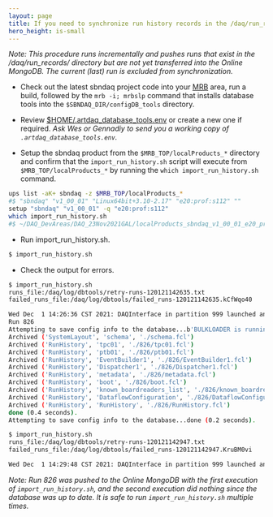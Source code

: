 ```yaml
---
layout: page
title: If you need to synchronize run history records in the /daq/run_records/ directory with the Online MongoDB instance, you may follow the procedure, as described below.
hero_height: is-small
---
```


_Note: This procedure runs incrementally and pushes runs that exist in the /daq/run_records/ directory but are not yet transferred into the Online MongoDB. The current (last) run is excluded from synchronization._

* Check out the latest sbndaq project code into your [MRB](https://sbnsoftware.github.io/sbn_online_wiki/Installation) area, run a build, followed by the ```mrb -i; mrbslp``` command that installs database tools into the ```$SBNDAQ_DIR/configDB_tools``` directory.

* Review [$HOME/.artdaq_database_tools.env](https://github.com/SBNSoftware/sbndaq/blob/feature/dbtools/configDB_tools/config/artdaq_database_tools.env.example) or create a new one if required. _Ask Wes or Gennadiy to send you a working copy of ```.artdaq_database_tools.env```._
 

* Setup the sbndaq product from the ```$MRB_TOP/localProducts_*``` directory and confirm that the ```import_run_history.sh``` script will execute from ```$MRB_TOP/localProducts_*```  by running the ```which import_run_history.sh``` command.

```bash
ups list -aK+ sbndaq -z $MRB_TOP/localProducts_*
#$ "sbndaq" "v1_00_01" "Linux64bit+3.10-2.17" "e20:prof:s112" ""
setup "sbndaq" "v1_00_01" -q "e20:prof:s112"
which import_run_history.sh
#$ ~/DAQ_DevAreas/DAQ_23Nov2021GAL/localProducts_sbndaq_v1_00_01_e20_prof_s112/sbndaq/v1_00_01/configDB_tools/import_run_history.sh
```

* Run import_run_history.sh.

```bash
$ import_run_history.sh
```

* Check the output for errors.

```bash
$ import_run_history.sh
runs_file:/daq/log/dbtools/retry-runs-120121142635.txt
failed_runs_file:/daq/log/dbtools/failed_runs-120121142635.kCfWqo40

Wed Dec  1 14:26:36 CST 2021: DAQInterface in partition 999 launched and now in "stopped" state, listening on port 6659
Run 826
Attempting to save config info to the database...b'BULKLOADER is running on sbnd-gateway02 and ARTDAQ_DATABASE_URI=mongodb://sbnd-db01.fnal.gov:28058,sbnd-db02.fnal.gov:28058,mongodb-p02.fnal.gov:27018/sbnd_db_archive?replicaSet=sbnddaqprd\nLoaded 10 files with 8 threads in 162 msecs.\nAvarage file load time is 129 msecs.'
Archived ('SystemLayout', 'schema', './schema.fcl')
Archived ('RunHistory', 'tpc01', './826/tpc01.fcl')
Archived ('RunHistory', 'ptb01', './826/ptb01.fcl')
Archived ('RunHistory', 'EventBuilder1', './826/EventBuilder1.fcl')
Archived ('RunHistory', 'Dispatcher1', './826/Dispatcher1.fcl')
Archived ('RunHistory', 'metadata', './826/metadata.fcl')
Archived ('RunHistory', 'boot', './826/boot.fcl')
Archived ('RunHistory', 'known_boardreaders_list', './826/known_boardreaders_list.fcl')
Archived ('RunHistory', 'DataflowConfiguration', './826/DataflowConfiguration.fcl')
Archived ('RunHistory', 'RunHistory', './826/RunHistory.fcl')
done (0.4 seconds).
Attempting to save config info to the database...done (0.2 seconds).
```

```bash
$ import_run_history.sh
runs_file:/daq/log/dbtools/retry-runs-120121142947.txt
failed_runs_file:/daq/log/dbtools/failed_runs-120121142947.KruBM0vi

Wed Dec  1 14:29:48 CST 2021: DAQInterface in partition 999 launched and now in "stopped" state, listening on port 6659
```

_Note: Run 826 was pushed to the Online MongoDB with the first execution of ```import_run_history.sh```, and the second execution did nothing since the database was up to date. It is safe to run ```import_run_history.sh``` multiple times._
